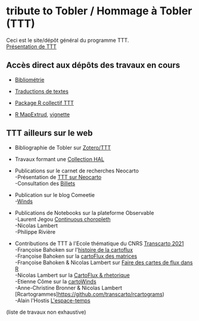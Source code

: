 # tribute to Tobler / Hommage à Tobler (TTT)

Ceci est le site/dépôt général du programme TTT. </br>
[Présentation de TTT](https://geoflowiz.hypotheses.org/ttt-tribute-to-tobler) 

## Accès direct aux dépôts des travaux en cours

- [Bibliométrie](https://github.com/tributetotobler/traductions)

- [Traductions de textes](https://github.com/tributetotobler/traductions)

- [Package R collectif TTT](https://github.com/tributetotobler/ttt)

- [R MapExtrud](https://github.com/neocarto/mapextrud), [vignette](https://neocarto.github.io/mapextrud/vignettes/how-to-build-extruded-maps.html)



## TTT ailleurs sur le web

- Bibliographie de Tobler sur [Zotero/TTT](http://www.zotero.org) </br>

- Travaux formant une [Collection HAL](https://tel.archives-ouvertes.fr/TTT/)

- Publications sur le carnet de recherches Neocarto </br>
-Présentation de [TTT sur Neocarto](https://neocarto.hypotheses.org/ttt-tobler) </br>
-Consultation des [Billets](https://neocarto.hypotheses.org/category/tribute-to-tobler)

- Publication sur le blog Comeetie </br>
-[Winds](https://www.comeetie.fr/galerie/wind/)

- Publications de Notebooks sur la plateforme Observable </br>
-Laurent Jegou [Continuous choropleth](https://observablehq.com/@ljegou/ttt-continuous-choropleth) </br>
-Nicolas Lambert      </br>
-Philippe Rivière     </br>

- Contributions de TTT à l'Ecole thématique du CNRS [Transcarto 2021](https://github.com/transcarto)</br>
-Françoise Bahoken sur l'[histoire de la cartoflux](https://bit.ly/3Grg9I6) </br>
-Françoise Bahoken sur la [cartoFlux des matrices](https://bit.ly/3ErFS1z) </br>
-Françoise Bahoken & Nicolas Lambert sur [Faire des cartes de flux dans R](https://transcarto.github.io/rflows/TRANSCARTO_flows.html) </br>
-Nicolas Lambert sur la [CartoFlux & rhetorique](https://transcarto.github.io/rflows/presentations/CartoFlux.html#1) </br>
-Etienne Côme sur la [cartoWinds](https://transcarto.github.io/rflows/presentations/CartoWinds/TTT_comeetie.html) </br>
-Anne-Christine Bronner & Nicolas Lambert [Rcartogrammes]https://github.com/transcarto/rcartograms) </br>
-Alain l'Hostis [L'espace-temps](https://github.com/transcarto/espace-temps) </br>

(liste de travaux non exhaustive)
